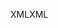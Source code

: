 <span data-ttu-id="34bc1-101">XML</span><span class="sxs-lookup"><span data-stu-id="34bc1-101">XML</span></span>